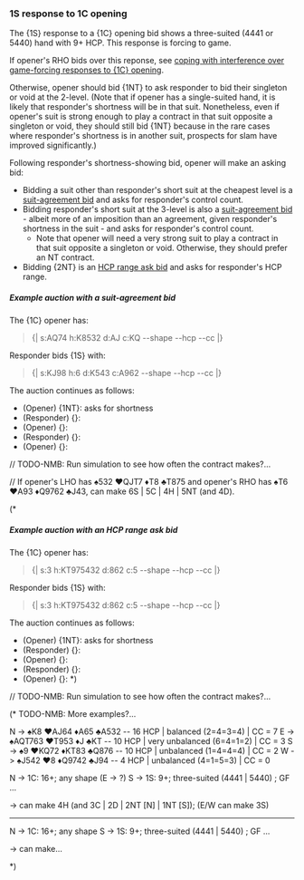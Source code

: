 ### <a name="1S_response_to_1C_opening"> 1S response to 1C opening

The {1S} response to a {1C} opening bid shows a three-suited (4441 or 5440) hand with 9+ HCP. This response is forcing to game.

If opener's RHO bids over this reponse, see [coping with interference over game-forcing responses to {1C} opening](#-coping-with-interference-over-game-forcing-responses-to-1c-opening).

Otherwise, opener should bid {1NT} to ask responder to bid their singleton or void at the 2-level. (Note that if opener has a single-suited hand, it is likely that responder's shortness will be in that suit. Nonetheless, even if opener's suit is strong enough to play a contract in that suit opposite a singleton or void, they should still bid {1NT} because in the rare cases where responder's shortness is in another suit, prospects for slam have improved significantly.)

Following responder's shortness-showing bid, opener will make an asking bid:

- Bidding a suit other than responder's short suit at the cheapest level is a [suit-agreement bid](#-suit-agreement-bid) and asks for responder's control count.
- Bidding responder's short suit at the 3-level is also a [suit-agreement bid](#-suit-agreement-bid) - albeit more of an imposition than an agreement, given responder's shortness in the suit - and asks for responder's control count.
  - Note that opener will need a very strong suit to play a contract in that suit opposite a singleton or void. Otherwise, they should prefer an NT contract.
- Bidding {2NT} is an [HCP range ask bid](#-nt-range-ask-bid) and asks for responder's HCP range.

##### Example auction with a suit-agreement bid

The {1C} opener has:

> {| s:AQ74 h:K8532 d:AJ c:KQ --shape --hcp --cc |}

Responder bids {1S} with:

> {| s:KJ98 h:6 d:K543 c:A962 --shape --hcp --cc |}

The auction continues as follows:

- (Opener) {1NT}: asks for shortness
- (Responder) {}:
- (Opener) {}:
- (Responder) {}:
- (Opener) {}:



// TODO-NMB: Run simulation to see how often the contract makes?...

// If opener's LHO has ♠532 ♥QJT7 ♦T8 ♣T875 and opener's RHO has ♠T6 ♥A93 ♦Q9762 ♣J43, can make 6S | 5C | 4H | 5NT (and 4D).

(*
##### Example auction with an HCP range ask bid

The {1C} opener has:

> {| s:3 h:KT975432 d:862 c:5 --shape --hcp --cc |}

Responder bids {1S} with:

> {| s:3 h:KT975432 d:862 c:5 --shape --hcp --cc |}

The auction continues as follows:

- (Opener) {1NT}: asks for shortness
- (Responder) {}:
- (Opener) {}:
- (Responder) {}:
- (Opener) {}:
*)


// TODO-NMB: Run simulation to see how often the contract makes?...

(* TODO-NMB: More examples?...

N -> ♠K8 ♥AJ64 ♦A65 ♣A532 -- 16 HCP | balanced (2=4=3=4) | CC = 7
E -> ♠AQT763 ♥T953 ♦J ♣KT -- 10 HCP | very unbalanced (6=4=1=2) | CC = 3
S -> ♠9 ♥KQ72 ♦KT83 ♣Q876 -- 10 HCP | unbalanced (1=4=4=4) | CC = 2
W -> ♠J542 ♥8 ♦Q9742 ♣J94 --  4 HCP | unbalanced (4=1=5=3) | CC = 0

N -> 1C: 16+; any shape
(E -> ?)
S -> 1S: 9+; three-suited (4441 | 5440) ; GF
...

-> can make 4H (and 3C | 2D | 2NT [N] | 1NT [S]); (E/W can make 3S)

-----



N -> 1C: 16+; any shape
S -> 1S: 9+; three-suited (4441 | 5440) ; GF
...

-> can make...

*)
